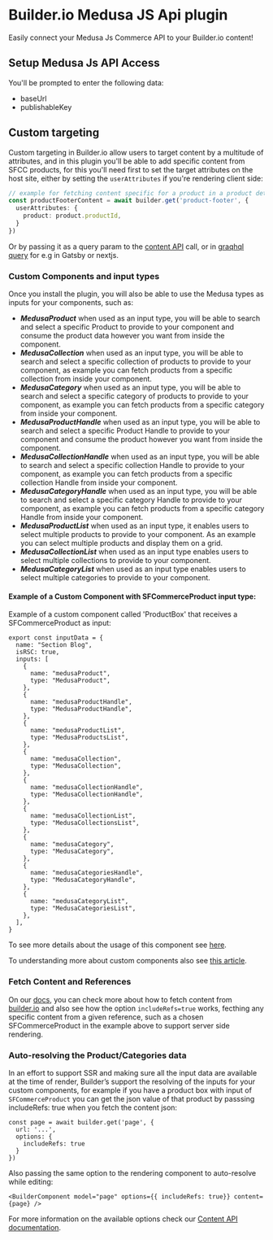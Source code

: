 # Builder.io Medusa JS Api plugin

Easily connect your Medusa Js Commerce API to your Builder.io content!

## Setup Medusa Js API Access

You'll be prompted to enter the following data:

* baseUrl
* publishableKey

## Custom targeting

Custom targeting in Builder.io allow users to target content by a multitude of attributes, and in this plugin you'll be able to add specific content from SFCC products, for this you'll need first to set the target attributes on the host site, either by setting the `userAttributes` if you're rendering client side:

```ts
// example for fetching content specific for a product in a product details page
const productFooterContent = await builder.get('product-footer', {
  userAttributes: {
    product: product.productId,
  }
})
```

Or by passing it as a query param to the [content API](https://www.builder.io/c/docs/query-api#:~:text=userAttributes) call, or in [graqhql query](https://www.builder.io/c/docs/graphql-api#:~:text=with%20targeting) for e.g in Gatsby or nextjs.

### Custom Components and input types

Once you install the plugin, you will also be able to use the Medusa types as inputs for your components, such as:

- ***MedusaProduct*** when used as an input type, you will be able to search and select a specific Product to provide to your component and consume the product data however you want from inside the component.
- ***MedusaCollection*** when used as an input type, you will be able to search and select a specific collection of products to provide to your component, as example you can fetch products from a specific collection from inside your component.
- ***MedusaCategory*** when used as an input type, you will be able to search and select a specific category of products to provide to your component, as example you can fetch products from a specific category from inside your component.
- ***MedusaProductHandle*** when used as an input type, you will be able to search and select a specific Product  Handle to provide to your component and consume the product however you want from inside the component.
- ***MedusaCollectionHandle*** when used as an input type, you will be able to search and select a specific collection Handle to provide to your component, as example you can fetch products from a specific collection Handle from inside your component.
- ***MedusaCategoryHandle*** when used as an input type, you will be able to search and select a specific category  Handle to provide to your component, as example you can fetch products from a specific category Handle from inside your component.
- ***MedusaProductList*** when used as an input type, it enables users to select multiple products to provide to your component. As an example you can select multiple products and display them on a grid.
- ***MedusaCollectionList*** when used as an input type enables users to select multiple collections to provide to your component.
- ***MedusaCategoryList*** when used as an input type enables users to select multiple categories to provide to your component.

#### Example of a Custom Component with SFCommerceProduct input type:

Example of a custom component called 'ProductBox' that receives a SFCommerceProduct as input:

```JSX
export const inputData = {
  name: "Section Blog",
  isRSC: true,
  inputs: [
    {
      name: "medusaProduct",
      type: "MedusaProduct",
    },
    {
      name: "medusaProductHandle",
      type: "MedusaProductHandle",
    },
    {
      name: "medusaProductList",
      type: "MedusaProductsList",
    },
    {
      name: "medusaCollection",
      type: "MedusaCollection",
    },
    {
      name: "medusaCollectionHandle",
      type: "MedusaCollectionHandle",
    },
    {
      name: "medusaCollectionList",
      type: "MedusaCollectionsList",
    },
    {
      name: "medusaCategory",
      type: "MedusaCategory",
    },
    {
      name: "medusaCategoriesHandle",
      type: "MedusaCategoryHandle",
    },
    {
      name: "medusaCategoryList",
      type: "MedusaCategoriesList",
    },
  ],
}
```

To see more details about the usage of this component see [here](https://github.com/BuilderIO/sfcc-composable-storefront-starter/tree/main/app/components/blocks/product-box).

To understanding more about custom components also see [this article](https://www.builder.io/c/docs/custom-components-setup).

### Fetch Content and References

On our [docs](https://www.builder.io/c/docs/query-api), you can check more about how to fetch content from [builder.io](https://builder.io) and also see how the option ``includeRefs=true`` works, fecthing any specific content from a given reference, such as a chosen SFCommerceProduct in the example above to support server side rendering.

### Auto-resolving the Product/Categories data

In an effort to support SSR and making sure all the input data are available at the time of render, Builder’s support the resolving of the inputs for your custom components, for example if you have a product box with input of ``SFCommerceProduct`` you can get the json value of that product by passsing includeRefs: true when you fetch the content json:

```JSX
const page = await builder.get('page', {
  url: '...',
  options: {
    includeRefs: true
  }
})
```

Also passing the same option to the rendering component to auto-resolve while editing:

```JSX
<BuilderComponent model="page" options={{ includeRefs: true}} content={page} />
```

For more information on the available options check our [Content API documentation](https://www.builder.io/c/docs/query-api).
